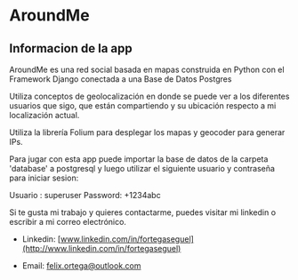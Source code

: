 # AroundMe

## Informacion de la app

AroundMe es una red social basada en mapas construida en Python con el Framework
Django conectada a una Base de Datos Postgres

Utiliza conceptos de geolocalización en donde se puede ver a los diferentes
usuarios que sigo, que están compartiendo y su ubicación respecto a mi
localización actual.

Utiliza la librería Folium para desplegar los mapas y geocoder para generar IPs.

Para jugar con esta app puede importar la base de datos de la carpeta 'database' a postgresql y luego utilizar el siguiente usuario y contraseña para iniciar sesion:

Usuario : superuser
Password: +1234abc


Si te gusta mi trabajo y quieres contactarme, puedes visitar mi linkedin o
escribir a mi correo electrónico.

-   Linkedin:
    [www.linkedin.com/in/fortegaseguel](http://www.linkedin.com/in/fortegaseguel)

-   Email: felix.ortega@outlook.com
